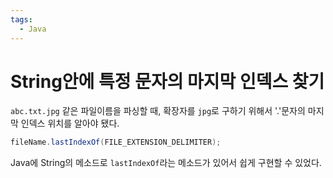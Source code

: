 ```yaml
---
tags:
  - Java
---
```

# String안에 특정 문자의 마지막 인덱스 찾기

`abc.txt.jpg` 같은 파일이름을 파싱할 때, 확장자를 `jpg`로 구하기 위해서 '.'문자의 마지막 인덱스 위치를 알아야 됐다.

```java
fileName.lastIndexOf(FILE_EXTENSION_DELIMITER);
```

Java에 String의 메소드로 `lastIndexOf`라는 메소드가 있어서 쉽게 구현할 수 있었다.